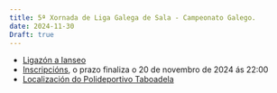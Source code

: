 ```yaml
---
title: 5ª Xornada de Liga Galega de Sala - Campeonato Galego.
date: 2024-11-30
Draft: true
---
```

- [Ligazón a Ianseo](http://www.ianseo.net/Details.php?toid=19874)
- [Inscripcións](https://www.avaibooksports.com/inscripcion/trofeo-federacion-luis-vera-moreno-sala-2024-25-arco-r-c-b-t-l-dd-u15-u18-u21-senior-50-plus/informacion/), o prazo finaliza o 20 de novembro de 2024 ás 22:00
- [Localización do Polideportivo Taboadela](https://maps.app.goo.gl/jR5dCDTB9ZTYVb218)
